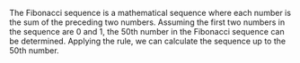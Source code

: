 The Fibonacci sequence is a mathematical sequence where each number is the sum of the preceding two numbers. Assuming the first two numbers in the sequence are 0 and 1, the 50th number in the Fibonacci sequence can be determined. Applying the rule, we can calculate the sequence up to the 50th number.